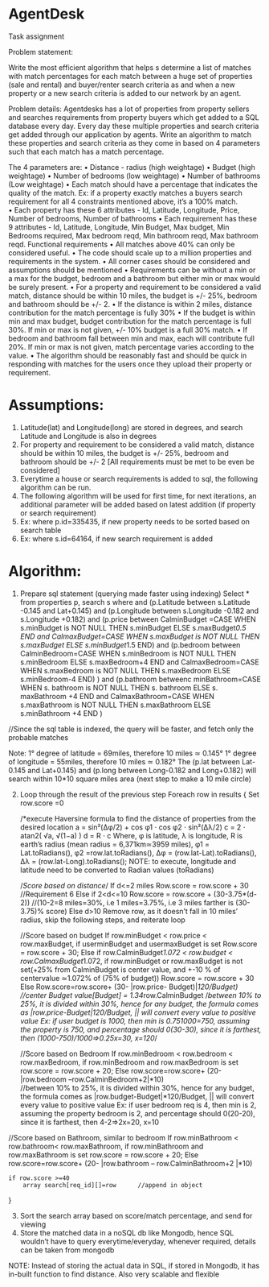 # AgentDesk
Task assignment

Problem statement:

Write the most efficient algorithm that helps s determine a list of matches with match percentages for each match between a huge set of properties (sale and rental) and buyer/renter search criteria as and when a new property or a new search criteria is added to our network by an agent.  

Problem details:
Agentdesks has a lot of properties from property sellers and searches requirements from property buyers which get added to a SQL database every day. Every day these multiple properties and search criteria get added through our application by agents. Write an algorithm to match these properties and search criteria as they come in based on 4 parameters such that each match has a  match percentage.

The 4 parameters are:
•	Distance - radius (high weightage)
•	Budget (high weightage)
•	Number of bedrooms (low weightage)
•	Number of bathrooms (Low weightage)
•	Each match should have a percentage that indicates the quality of the match. Ex: if a property exactly matches a buyers search requirement for all 4 constraints mentioned above, it’s a 100% match.  
•	Each property has these 6 attributes - Id, Latitude, Longitude, Price, Number of bedrooms, Number of bathrooms
•	Each requirement has these 9 attributes - Id, Latitude, Longitude, Min Budget, Max budget, Min Bedrooms required, Max bedroom reqd, Min bathroom reqd, Max bathroom reqd.
Functional requirements
•	 All matches above 40% can only be considered useful.
•	The code should scale up to a million properties and requirements in the system.
•	All corner cases should be considered and assumptions should be mentioned
•	Requirements can be without a min or a max for the budget, bedroom and a bathroom but either min or max would be surely present.
•	For a property and requirement to be considered a valid match, distance should be within 10 miles, the budget is +/- 25%, bedroom and bathroom should be +/- 2.
•	If the distance is within 2 miles, distance contribution for the match percentage is fully 30%
•	If the budget is within min and max budget, budget contribution for the match percentage is full 30%. If min or max is not given, +/- 10% budget is a full 30% match.
•	If bedroom and bathroom fall between min and max, each will contribute full 20%. If min or max is not given, match percentage varies according to the value.
•	The algorithm should be reasonably fast and should be quick in responding with matches for the users once they upload their property or requirement.

# Assumptions:
1.	Latitude(lat) and Longitude(long) are stored in degrees, and search Latitude and Longitude is also in degrees
2.	For property and requirement to be considered a valid match, distance should be within 10 miles, the budget is +/- 25%, bedroom and bathroom should be +/- 2 [All requirements must be met to be even be considered]
3.	Everytime a house or search requirements is added to sql, the following algorithm can be run.
4.	The following algorithm will be used for first time, for next iterations, an additional parameter will be added based on latest addition (if property or search requirement)
  1.	Ex: where p.id=335435, if new property needs to be sorted based on search table
  2.	Ex: where s.id=64164, if new search requirement is added

# Algorithm:
1.	Prepare sql statement (querying made faster using indexing)
Select * from properties p, search s
where and (p.Latitude between s.Latitude -0.145 and Lat+0.145) and (p.Longitude between s.Longitude -0.182 and s.Longitude +0.182) and
(p.price between CalminBudget =CASE
WHEN s.minBudget is NOT NULL THEN s.minBudget
ELSE s.maxBudget*0.5
END
 and CalmaxBudget=CASE
WHEN s.maxBudget is NOT NULL THEN s.maxBudget
ELSE s.minBudget*1.5
END) 
and (p.bedroom between CalminBedroom=CASE
WHEN s.minBedroom is NOT NULL THEN s.minBedroom
ELSE s.maxBedroom+4
END
 and CalmaxBedroom=CASE
WHEN s.maxBedroom is NOT NULL THEN s.maxBedroom
ELSE s.minBedroom-4
END) ) 
and (p.bathroom betweenc minBathroom=CASE
WHEN s. bathroom is NOT NULL THEN s. bathroom
ELSE s. maxBathroom +4
END
 and CalmaxBathroom=CASE
WHEN s.maxBathroom is NOT NULL THEN s.maxBathroom
ELSE s.minBathroom +4
END
)

//Since the sql table is indexed, the query will be faster, and fetch only the probable matches

Note: 
1° degree of latitude = 69miles, therefore 10 miles ≃ 0.145°
1° degree of longitude = 55miles, therefore 10 miles ≃ 0.182°
The (p.lat between Lat-0.145 and Lat+0.145) and (p.long between Long-0.182 and Long+0.182) will search within 10*10 square miles area (next step to make a 10 mile circle)

2.	Loop through the result of the previous step
Foreach row in results
{
	Set row.score =0

	/*execute Haversine formula to find the distance of properties from the desired location
	a = sin²(Δφ/2) + cos φ1 ⋅ cos φ2 ⋅ sin²(Δλ/2)
	c = 2 ⋅ atan2( √a, √(1−a) )
	d = R ⋅ c
Where, φ is latitude, λ is longitude, R is earth’s radius (mean radius = 6,371km≃3959 miles), φ1 = Lat.toRadians(), φ2 =row.lat.toRadians(),  Δφ = (row.lat-Lat).toRadians(), Δλ = (row.lat-Long).toRadians();
NOTE: to execute, longitude and latitude need to be converted to Radian values (toRadians)
	
	/*Score based on distance*/
	If d<=2 miles
		Row.score = row.score + 30		//Requirement 6
	Else if 2<d<=10
		Row.score = row.score + (30-3.75*(d-2))		//(10-2=8 miles=30%, i.e 1 miles=3.75%, i.e 3 miles farther is (30-3.75)% score)
	Else d>10
		Remove row, as it doesn’t fall in 10 miles’ radius, skip the following steps, and reiterate loop
	
	//Score based on budget
	If row.minBudget < row.price < row.maxBudget, if userminBudget and usermaxBudget is set
		Row.score = row.score + 30; 
	Else if row.CalminBudget*1.072 < row.budget < row.CalmaxBudget*1.072, if row.minBudget or  row.maxBudget is not set(+25% from CalminBudget is center value, and +-10 % of centervalue ≃1.072% of (75% of budget))
		Row.score = row.score + 30
	Else
		Row.score=row.score+ (30- |row.price- Budget)|*120/Budget)	
		//center Budget value[Budget] = 1.34*row.CalminBudget
/*between 10% to 25%, it is divided within 30%, hence for any budget, the formula comes as |row.price-Budget|*120/Budget, || will convert every value to positive value
Ex: if user budget is 1000, then min is 0.75*1000=750, assuming the property is 750, and percentage should 0(30-30), since it is farthest, then (1000-750)/1000=>0.25x=30, x=120*/

	//Score based on Bedroom
	If row.minBedroom < row.bedroom < row.maxBedroom, if row.minBedroom and row.maxBedroom is set
		row.score = row.score + 20; 
	Else
		row.score=row.score+ (20- |row.bedroom –row.CalminBedroom+2|*10)	
//between 10% to 25%, it is divided within 30%, hence for any budget, the formula comes as |row.budget-Budget|*120/Budget, || will convert every value to positive value
Ex: if user bedroom req is 4, then min is 2, assuming the property bedroom is 2, and percentage should 0(20-20), since it is farthest, then 4-2=>2x=20, x=10

//Score based on Bathroom, similar to bedroom
	If row.minBathroom < row.bathroom< row.maxBathroom, 	if row.minBathroom and row.maxBathroom is set
		row.score = row.score + 20; 
	Else
		row.score=row.score+ (20- |row.bathroom – row.CalminBathroom+2 |*10)	
	
	if row.score >=40
		array search[req_id][]=row		//append in object
}

3.	Sort the search array based on score/match percentage, and send for viewing
4.	Store the matched data in a noSQL db like Mongodb, hence SQL wouldn’t have to query everytime/everyday, whenever required, details can be taken from mongodb



NOTE: Instead of storing the actual data in SQL, if stored in Mongodb, it has in-built function to find distance. Also very scalable and flexible

